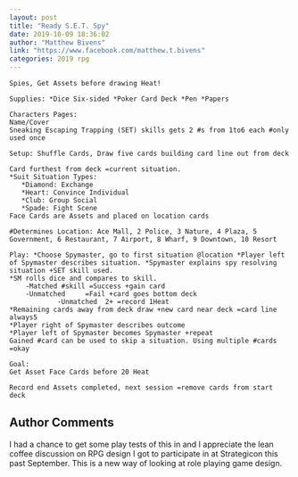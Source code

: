 ```yaml
---
layout: post
title: "Ready S.E.T. Spy"
date: 2019-10-09 18:36:02
author: "Matthew Bivens"
link: "https://www.facebook.com/matthew.t.bivens"
categories: 2019 rpg
---
```


 
```
Spies, Get Assets before drawing Heat!
 
Supplies: *Dice Six-sided *Poker Card Deck *Pen *Papers
 
Characters Pages: 
Name/Cover 
Sneaking Escaping Trapping (SET) skills gets 2 #s from 1to6 each #only used once
 
Setup: Shuffle Cards, Draw five cards building card line out from deck

Card furthest from deck =current situation.
*Suit Situation Types:
   *Diamond: Exchange
   *Heart: Convince Individual
   *Club: Group Social
   *Spade: Fight Scene
Face Cards are Assets and placed on location cards 

#Determines Location: Ace Mall, 2 Police, 3 Nature, 4 Plaza, 5 Government, 6 Restaurant, 7 Airport, 8 Wharf, 9 Downtown, 10 Resort

Play: *Choose Spymaster, go to first situation @location *Player left of Spymaster describes situation. *Spymaster explains spy resolving situation +SET skill used.
*SM rolls dice and compares to skill.
 	-Matched #skill =Success +gain card
 	-Unmatched     =Fail +card goes bottom deck 
            -Unmatched  2+ =record 1Heat
*Remaining cards away from deck draw +new card near deck =card line always5
*Player right of Spymaster describes outcome 
*Player left of Spymaster becomes Spymaster +repeat
Gained #card can be used to skip a situation. Using multiple #cards =okay

Goal:
Get Asset Face Cards before 20 Heat

Record end Assets completed, next session =remove cards from start deck 
```
## Author Comments
I had a chance to get some play tests of this in and I appreciate the lean coffee discussion on RPG design I got to participate in at Strategicon this past September. This is a new way of looking at role playing game design. 
